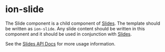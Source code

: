---
---
# ion-slide

The Slide component is a child component of [Slides](../Slides). The template
should be written as `ion-slide`. Any slide content should be written
in this component and it should be used in conjunction with [Slides](../Slides).

See the [Slides API Docs](../Slides) for more usage information.


